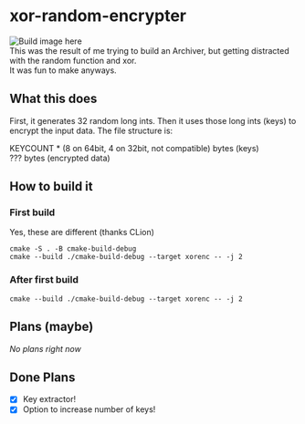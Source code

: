 # xor-random-encrypter

![Build image here](https://api.travis-ci.com/LiamCoal/xor-random-encrypter.svg?branch=master)  
This was the result of me trying to build an Archiver, but getting distracted with the random function and xor.  
It was fun to make anyways.

## What this does

First, it generates 32 random long ints. Then it uses those long ints (keys) to encrypt the input data.
The file structure is:

KEYCOUNT * (8 on 64bit, 4 on 32bit, not compatible) bytes (keys)  
??? bytes (encrypted data)

## How to build it

### First build

Yes, these are different (thanks CLion)

```shell script
cmake -S . -B cmake-build-debug
cmake --build ./cmake-build-debug --target xorenc -- -j 2
```

### After first build

```shell script
cmake --build ./cmake-build-debug --target xorenc -- -j 2
```

## Plans (maybe)

_No plans right now_

## Done Plans

- [x] Key extractor!
- [x] Option to increase number of keys!
